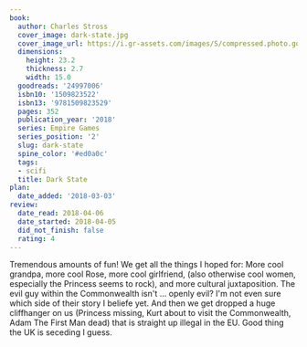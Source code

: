 ```yaml
---
book:
  author: Charles Stross
  cover_image: dark-state.jpg
  cover_image_url: https://i.gr-assets.com/images/S/compressed.photo.goodreads.com/books/1497361418l/24997006._SX98_.jpg
  dimensions:
    height: 23.2
    thickness: 2.7
    width: 15.0
  goodreads: '24997006'
  isbn10: '1509823522'
  isbn13: '9781509823529'
  pages: 352
  publication_year: '2018'
  series: Empire Games
  series_position: '2'
  slug: dark-state
  spine_color: '#ed0a0c'
  tags:
  - scifi
  title: Dark State
plan:
  date_added: '2018-03-03'
review:
  date_read: 2018-04-06
  date_started: 2018-04-05
  did_not_finish: false
  rating: 4
---
```


Tremendous amounts of fun! We get all the things I hoped for: More cool grandpa, more cool Rose, more cool girlfriend, (also otherwise cool women, especially the Princess seems to rock), and more cultural juxtaposition. The evil guy within the Commonwealth isn't … openly evil? I'm not even sure which side of their story I beliefe yet. And then we get dropped a huge cliffhanger on us (Princess missing, Kurt about to visit the Commonwealth, Adam The First Man dead) that is straight up illegal in the EU. Good thing the UK is seceding I guess.
